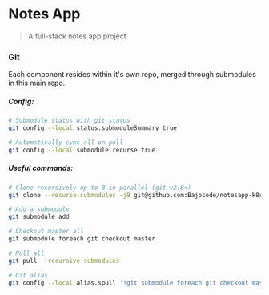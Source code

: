 # Notes App
> A full-stack notes app project

### Git
Each component resides within it's own repo, merged through submodules in this main repo.

##### Config:
```bash
# Submodule status with git status
git config --local status.submoduleSummary true

# Automatically sync all on pull
git config --local submodule.recurse true
```

##### Useful commands:
```bash
# Clone recursively up to 8 in parallel (git v2.8<)
git clone --recurse-submodules -j8 git@github.com:Bajocode/notesapp-k8s-microservices-ios.git

# Add a submodule
git submodule add

# Checkout master all
git submodule foreach git checkout master

# Pull all
git pull --recursive-submodules

# Git alias
git config --local alias.spull '!git submodule foreach git checkout master && git pull --recurse-submodules && git submodule update --init --recursive --remote'
```
